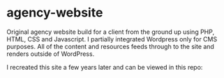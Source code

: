 # agency-website
Original agency website build for a client from the ground up using PHP, HTML, CSS and Javascript. I partially integrated Wordpress only for CMS purposes. All of the content and resources feeds through to the site and renders outside of WordPress.

I recreated this site a few years later and can be viewed in this repo: 

